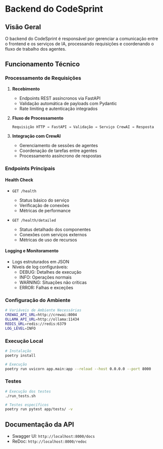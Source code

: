 # Backend do CodeSprint

## Visão Geral
O backend do CodeSprint é responsável por gerenciar a comunicação entre o frontend e os serviços de IA, processando requisições e coordenando o fluxo de trabalho dos agentes.

## Funcionamento Técnico

### Processamento de Requisições
1. **Recebimento**
   - Endpoints REST assíncronos via FastAPI
   - Validação automática de payloads com Pydantic
   - Rate limiting e autenticação integrados

2. **Fluxo de Processamento**
   ```
   Requisição HTTP → FastAPI → Validação → Serviço CrewAI → Resposta
   ```

3. **Integração com CrewAI**
   - Gerenciamento de sessões de agentes
   - Coordenação de tarefas entre agentes
   - Processamento assíncrono de respostas

### Endpoints Principais

#### Health Check
- `GET /health`
  - Status básico do serviço
  - Verificação de conexões
  - Métricas de performance

- `GET /health/detailed`
  - Status detalhado dos componentes
  - Conexões com serviços externos
  - Métricas de uso de recursos

#### Logging e Monitoramento
- Logs estruturados em JSON
- Níveis de log configuráveis:
  - DEBUG: Detalhes de execução
  - INFO: Operações normais
  - WARNING: Situações não críticas
  - ERROR: Falhas e exceções

### Configuração do Ambiente

```bash
# Variáveis de Ambiente Necessárias
CREWAI_API_URL=http://crewai:8004
OLLAMA_API_URL=http://ollama:11434
REDIS_URL=redis://redis:6379
LOG_LEVEL=INFO
```

### Execução Local

```bash
# Instalação
poetry install

# Execução
poetry run uvicorn app.main:app --reload --host 0.0.0.0 --port 8000
```

### Testes
```bash
# Execução dos testes
./run_tests.sh

# Testes específicos
poetry run pytest app/tests/ -v
```

## Documentação da API
- Swagger UI: `http://localhost:8000/docs`
- ReDoc: `http://localhost:8000/redoc`
